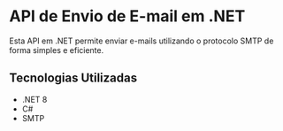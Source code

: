 # API de Envio de E-mail em .NET
Esta API em .NET permite enviar e-mails utilizando o protocolo SMTP de forma simples e eficiente.

## Tecnologias Utilizadas
- .NET 8
- C#
- SMTP
